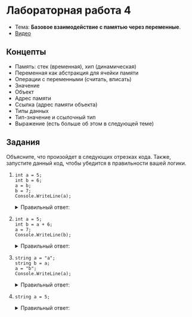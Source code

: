 # Лабораторная работа 4

- Тема: **Базовое взаимодействие с памятью через переменные**.
- [Видео](https://www.youtube.com/watch?v=wjsV9CvZfGI&list=PL4sUOB8DjVlVVw9Yx_tUO7fRPDYeaACXD&index=3)

## Концепты

- Память: стек (временная), хип (динамическая)
- Переменная как абстракция для ячейки памяти
- Операции с переменными (считать, вписать)
- Значение
- Объект
- Адрес памяти
- Ссылка (адрес памяти объекта)
- Типы данных
- Тип-значение и ссылочный тип
- Выражение (есть больше об этом в следующей теме)

## Задания

Объясните, что произойдет в следующих отрезках кода.
Также, запустите данный код, чтобы убедится в правильности вашей логики.

1. ```
   int a = 5;
   int b = 6;
   a = b;
   b = 7;
   Console.WriteLine(a);
   ```
   <details>
   <summary>Правильный ответ:</summary>

   В `a` запишется 6 на 3-ей строчке.
   Запись в `b` 7 на 4-ой строчке не влияет на ячейку памяти переменной `a`.
   
   Важно помнить, что инструкции выполнятся по очереди, сверху вниз.

   Также важно помнить, что ячейку нельзя связать с другой ячейкой по имени.
   `a = b` копирует из ячейки `b` в ячейку `a`.
   Это одноразовое действие, они не будут связаны после выполнения этой строчки.
   Как бы вы не влияли на `b` после этого, это не отразится в `a`.
   </details>

2. ```
   int a = 5;
   int b = a + 6;
   a = 7;
   Console.WriteLine(b);
   ```
   <details>
   <summary>Правильный ответ:</summary>
   
   На строчке 2 в `b` записывается *результат выражения* с правой части присваивания (`a + 6`).
   Вычисление результата этого выражения означает его превращение в одно *значение*.
   
   `a + 6` -> `5 + 6` -> `11`
   
   Результатом вычисления выражения является значение 11, которое и будет записано в ячейку `b`.
   
   Дальнейшее изменение `a` не влияет на предыдущую операцию, поскольку ее *результат* уже был сохранен в `b`.
   </details>


3. ```
   string a = "a";
   string b = a;
   a = "b";
   Console.WriteLine(a);
   ```
   <details>
   <summary>Правильный ответ:</summary>
   
   Здесь на 2-ой строчке в `b` попадает результат выражения `a`, который является адресом 
   объекта строки `"a"` в динамической памяти.
   Строка `a = "b"` перезаписывает *ссылку* хранящуюся в `a`, а не *значение в объекте по адресу* из `a`.
   Следовательно, это не повлияет на значение по ссылке из `b` 
   (то есть не сменит `"a"` на `"b"` в объекте строки `"a"`).
   </details>
   

4. ```
   string a = 5;
   ```
   
   <details>
   <summary>Правильный ответ:</summary>
   
   Несовместимость типов: в `a` можно сохранять только ссылки на строки, а мы пытаемся сохранить там число.
   </details>
   
   
